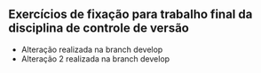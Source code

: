 ## Exercícios de fixação para trabalho final da disciplina de controle de versão

- Alteração realizada na branch develop
- Alteração 2 realizada na branch develop